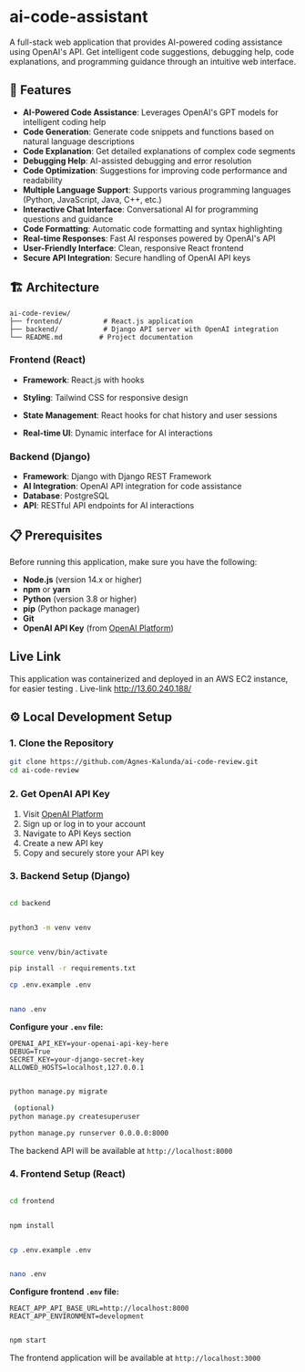 # ai-code-assistant


A full-stack web application that provides AI-powered coding assistance using OpenAI's API. Get intelligent code suggestions, debugging help, code explanations, and programming guidance through an intuitive web interface.

## 🚀 Features

- **AI-Powered Code Assistance**: Leverages OpenAI's GPT models for intelligent coding help
- **Code Generation**: Generate code snippets and functions based on natural language descriptions
- **Code Explanation**: Get detailed explanations of complex code segments
- **Debugging Help**: AI-assisted debugging and error resolution
- **Code Optimization**: Suggestions for improving code performance and readability
- **Multiple Language Support**: Supports various programming languages (Python, JavaScript, Java, C++, etc.)
- **Interactive Chat Interface**: Conversational AI for programming questions and guidance
- **Code Formatting**: Automatic code formatting and syntax highlighting
- **Real-time Responses**: Fast AI responses powered by OpenAI's API
- **User-Friendly Interface**: Clean, responsive React frontend
- **Secure API Integration**: Secure handling of OpenAI API keys

## 🏗️ Architecture

```
ai-code-review/
├── frontend/          # React.js application
├── backend/           # Django API server with OpenAI integration
└── README.md         # Project documentation
```

### Frontend (React)
- **Framework**: React.js with hooks
- **Styling**: Tailwind CSS for responsive design

- **State Management**: React hooks for chat history and user sessions
- **Real-time UI**: Dynamic interface for AI interactions

### Backend (Django)
- **Framework**: Django with Django REST Framework
- **AI Integration**: OpenAI API integration for code assistance
- **Database**: PostgreSQL 
- **API**: RESTful API endpoints for AI interactions


## 📋 Prerequisites

Before running this application, make sure you have the following:

- **Node.js** (version 14.x or higher)
- **npm** or **yarn**
- **Python** (version 3.8 or higher)
- **pip** (Python package manager)
- **Git**
- **OpenAI API Key** (from [OpenAI Platform](https://platform.openai.com/))


## Live Link

This application was containerized and deployed in an AWS EC2 instance, for easier testing .
Live-link http://13.60.240.188/

## ⚙️ Local Development Setup

### 1. Clone the Repository

```bash
git clone https://github.com/Agnes-Kalunda/ai-code-review.git
cd ai-code-review
```

### 2. Get OpenAI API Key

1. Visit [OpenAI Platform](https://platform.openai.com/)
2. Sign up or log in to your account
3. Navigate to API Keys section
4. Create a new API key
5. Copy and securely store your API key

### 3. Backend Setup (Django)

```bash

cd backend


python3 -m venv venv


source venv/bin/activate

pip install -r requirements.txt

cp .env.example .env


nano .env
```

**Configure your `.env` file:**
```env
OPENAI_API_KEY=your-openai-api-key-here
DEBUG=True
SECRET_KEY=your-django-secret-key
ALLOWED_HOSTS=localhost,127.0.0.1
```

```bash

python manage.py migrate

 (optional)
python manage.py createsuperuser

python manage.py runserver 0.0.0.0:8000
```

The backend API will be available at `http://localhost:8000`

### 4. Frontend Setup (React)

```bash

cd frontend


npm install


cp .env.example .env


nano .env
```

**Configure  frontend `.env` file:**
```env
REACT_APP_API_BASE_URL=http://localhost:8000
REACT_APP_ENVIRONMENT=development
```

```bash

npm start
```

The frontend application will be available at `http://localhost:3000`
